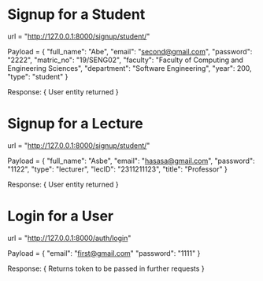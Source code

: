 # Signup for a Student

url = "http://127.0.0.1:8000/signup/student/"

Payload = {
"full_name": "Abe",
"email": "second@gmail.com",
"password": "2222",
"matric_no": "19/SENG02",
"faculty": "Faculty of Computing and Engineering Sciences",
"department": "Software Engineering",
"year": 200,
"type": "student"
}

Response: {
User entity returned
}

# Signup for a Lecture

url = "http://127.0.0.1:8000/signup/student/"

Payload = {
"full_name": "Asbe",
"email": "hasasa@gmail.com",
"password": "1122",
"type": "lecturer",
"lecID": "2311211123",
"title": "Professor"
}

Response: {
User entity returned
}

# Login for a User

url = "http://127.0.0.1:8000/auth/login"

Payload = {
"email": "first@gmail.com"
"password": "1111"
}

Response: {
Returns token to be passed in further requests
}
